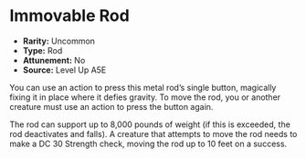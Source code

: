 
# Immovable Rod

* **Rarity:** Uncommon
* **Type:** Rod
* **Attunement:** No
* **Source:** Level Up A5E


You can use an action to press this metal rod’s single button, magically fixing it in place where it defies gravity. To move the rod, you or another creature must use an action to press the button again.

The rod can support up to 8,000 pounds of weight (if this is exceeded, the rod deactivates and falls). A creature that attempts to move the rod needs to make a DC 30 Strength check, moving the rod up to 10 feet on a success.
